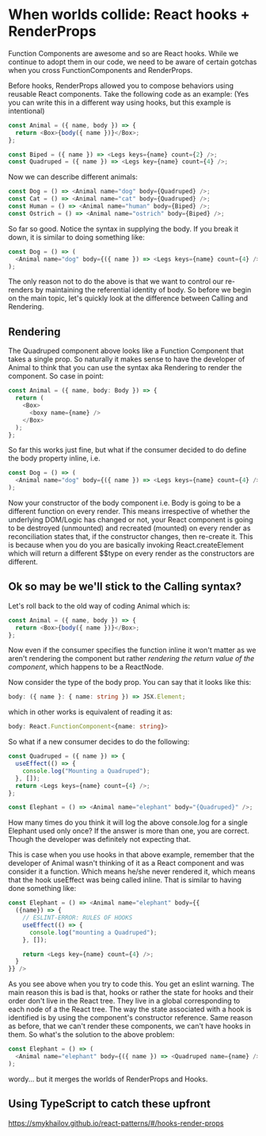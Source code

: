 # When worlds collide: React hooks + RenderProps

Function Components are awesome and so are React hooks. While we continue to adopt them in our code, we need to be aware of certain gotchas when you cross FunctionComponents and RenderProps.

Before hooks, RenderProps allowed you to compose behaviors using reusable React components. Take the following code as an example: (Yes you can write this in a different way using hooks, but this example is intentional)

```ts
const Animal = ({ name, body }) => {
  return <Box>{body({ name })}</Box>;
};

const Biped = ({ name }) => <Legs keys={name} count={2} />;
const Quadruped = ({ name }) => <Legs key={name} count={4} />;
```

Now we can describe different animals:

```ts
const Dog = () => <Animal name="dog" body={Quadruped} />;
const Cat = () => <Animal name="cat" body={Quadruped} />;
const Human = () => <Animal name="human" body={Biped} />;
const Ostrich = () => <Animal name="ostrich" body={Biped} />;
```

So far so good. Notice the syntax in supplying the body. If you break it down, it is similar to doing something like:

```ts
const Dog = () => (
  <Animal name="dog" body={({ name }) => <Legs keys={name} count={4} />} />
);
```

The only reason not to do the above is that we want to control our re-renders by maintaining the referential identity of body. So before we begin on the main topic, let's quickly look at the difference between Calling and Rendering.

## Rendering

The Quadruped component above looks like a Function Component that takes a single prop. So naturally it makes sense to have the developer of Animal to think that you can use the <Component /> syntax aka Rendering to render the component. So case in point:

```ts
const Animal = ({ name, body: Body }) => {
  return (
    <Box>
      <boxy name={name} />
    </Box>
  );
};
```

So far this works just fine, but what if the consumer decided to do define the body property inline, i.e.

```ts
const Dog = () => (
  <Animal name="dog" body={({ name }) => <Legs keys={name} count={4} />} />
);
```

Now your constructor of the body component i.e. Body is going to be a different function on every render. This means irrespective of whether the underlying DOM/Logic has changed or not, your React component is going to be destroyed (unmounted) and recreated (mounted) on every render as reconciliation states that, if the constructor changes, then re-create it. This is because when you do <Body /> you are basically invoking React.createElement which will return a different \$\$type on every render as the constructors are different.

## Ok so may be we'll stick to the Calling syntax?

Let's roll back to the old way of coding Animal which is:

```ts
const Animal = ({ name, body }) => {
  return <Box>{body({ name })}</Box>;
};
```

Now even if the consumer specifies the function inline it won't matter as we aren't rendering the component but rather _rendering the return value of the component_, which happens to be a ReactNode.

Now consider the type of the body prop. You can say that it looks like this:

```ts
body: ({ name }: { name: string }) => JSX.Element;
```

which in other works is equivalent of reading it as:

```ts
body: React.FunctionComponent<{name: string}>
```

So what if a new consumer decides to do the following:

```ts
const Quadruped = ({ name }) => {
  useEffect(() => {
    console.log("Mounting a Quadruped");
  }, []);
  return <Legs keys={name} count={4} />;
};

const Elephant = () => <Animal name="elephant" body="{Quadruped}" />;
```

How many times do you think it will log the above console.log for a single Elephant used only once? If the answer is more than one, you are correct. Though the developer was definitely not expecting that.

This is case when you use hooks in that above example, remember that the developer of Animal wasn't thinking of it as a React component and was consider it a function. Which means he/she never rendered it, which means that the hook useEffect was being called inline. That is similar to having done something like:

```ts
const Elephant = () => <Animal name="elephant" body={{
  ({name}) => {
    // ESLINT-ERROR: RULES OF HOOKS
    useEffect(() => {
      console.log("mounting a Quadruped");
    }, []);

    return <Legs key={name} count={4} />;
  }
}} />
```

As you see above when you try to code this. You get an eslint warning. The main reason this is bad is that, hooks or rather the state for hooks and their order don't live in the React tree. They live in a global corresponding to each node of a the React tree. The way the state associated with a hook is identified is by using the component's constructor reference. Same reason as before, that we can't render these components, we can't have hooks in them. So what's the solution to the above problem:

```ts
const Elephant = () => (
  <Animal name="elephant" body={({ name }) => <Quadruped name={name} />} />
);
```

wordy... but it merges the worlds of RenderProps and Hooks.

## Using TypeScript to catch these upfront

https://smykhailov.github.io/react-patterns/#/hooks-render-props
